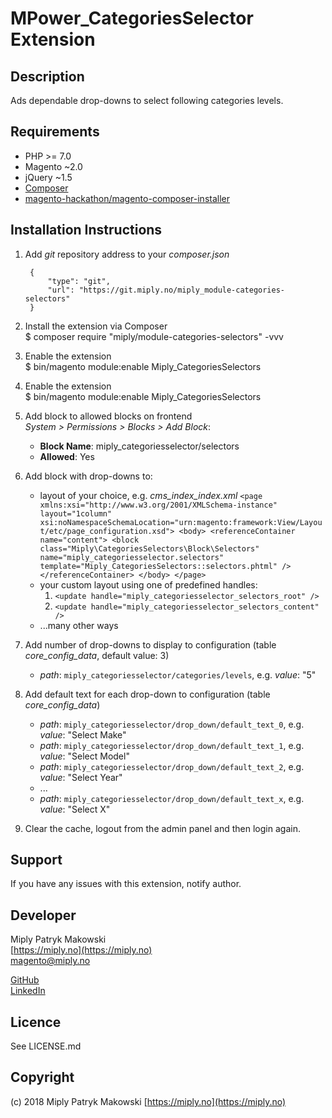 MPower_CategoriesSelector Extension
=====================

Description
-----------
Ads dependable drop-downs to select following categories levels. 

Requirements
------------
- PHP >= 7.0
- Magento ~2.0
- jQuery ~1.5
- [Composer](https://getcomposer.org/)
- [magento-hackathon/magento-composer-installer](https://github.com/Cotya/magento-composer-installer.git)

Installation Instructions
-------------------------
1. Add _git_ repository address to your _composer.json_  

        {
            "type": "git",
            "url": "https://git.miply.no/miply_module-categories-selectors"
        }
1. Install the extension via Composer  
        $ composer require "miply/module-categories-selectors" -vvv
1. Enable the extension   
        $ bin/magento module:enable Miply_CategoriesSelectors
1. Enable the extension   
        $ bin/magento module:enable Miply_CategoriesSelectors
1. Add block to allowed blocks on frontend  
_System > Permissions > Blocks > Add Block_:  
    * **Block Name**: miply_categoriesselector/selectors  
    * **Allowed**:    Yes
1. Add block with drop-downs to:
    * layout of your choice, e.g. _cms_index_index.xml_
      `<page xmlns:xsi="http://www.w3.org/2001/XMLSchema-instance" layout="1column" xsi:noNamespaceSchemaLocation="urn:magento:framework:View/Layout/etc/page_configuration.xsd">
          <body>
              <referenceContainer name="content">
                  <block class="Miply\CategoriesSelectors\Block\Selectors" name="miply_categoriesselector.selectors" template="Miply_CategoriesSelectors::selectors.phtml" />
              </referenceContainer>
          </body>
      </page>`
    * your custom layout using one of predefined handles:  
        1. `<update handle="miply_categoriesselector_selectors_root" />`
        1. `<update handle="miply_categoriesselector_selectors_content" />`
    * ...many other ways
1. Add number of drop-downs to display to configuration (table _core_config_data_, default value: 3)
    * _path_: `miply_categoriesselector/categories/levels`, e.g. _value_: "5"
1. Add default text for each drop-down to configuration (table _core_config_data_)
    * _path_: `miply_categoriesselector/drop_down/default_text_0`, e.g. _value_: "Select Make"
    * _path_: `miply_categoriesselector/drop_down/default_text_1`, e.g. _value_: "Select Model"
    * _path_: `miply_categoriesselector/drop_down/default_text_2`, e.g. _value_: "Select Year"
    * ...
    * _path_: `miply_categoriesselector/drop_down/default_text_x`, e.g. _value_: "Select X"
1. Clear the cache, logout from the admin panel and then login again.


Support
-------
If you have any issues with this extension, notify author. 


Developer
---------

Miply Patryk Makowski  
[https://miply.no](https://miply.no)  
[magento@miply.no](magento@miply.no)
 
[GitHub](github.com/p-makowski)  
[LinkedIn](https://www.linkedin.com/in/patryk-makowski)

Licence
-------
See LICENSE.md

Copyright
---------
(c) 2018 Miply Patryk Makowski [https://miply.no](https://miply.no)
